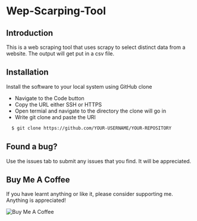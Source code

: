 # Wep-Scarping-Tool
## Introduction
This is a web scraping tool that uses scrapy to select distinct data from a website. The output will get put in a csv file.

## Installation

Install the software to your local system using GitHub clone

* Navigate to the Code button
* Copy the URL either SSH or HTTPS
* Open termial and navigate to the directory the clone will go in
* Write git clone and paste the URl

```bash
  $ git clone https://github.com/YOUR-USERNAME/YOUR-REPOSITORY
```

## Found a bug?

Use the issues tab to submit any issues that you find. It will be appreciated.

## Buy Me A Coffee

If you have learnt anything or like it, please consider supporting me.
Anything is appreciated!

![Buy Me A Coffee][2]

[1]: https://www.buymeacoffee.com/tylerbbrown
[2]: https://cdn.buymeacoffee.com/buttons/default-orange.png
